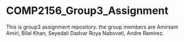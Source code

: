 # COMP2156_Group3_Assignment
This is group3 assignment repository.
the group members are Amirsam Amiri, Bilal Khan, Seyedali Dadvar
Roya Nabovati, Andre Ramirez.